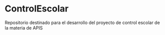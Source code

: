 # ControlEscolar
Repositorio destinado para el desarrollo del proyecto de control escolar de la materia de APIS
